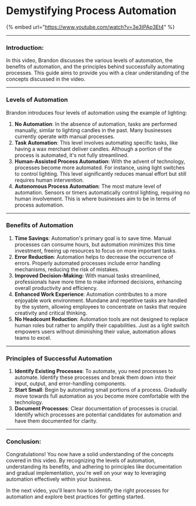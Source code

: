 # Demystifying Process Automation

{% embed url="https://www.youtube.com/watch?v=3e3IPAp3Et4" %}

***

### **Introduction:**

In this video, Brandon discusses the various levels of automation, the benefits of automation, and the principles behind successfully automating processes. This guide aims to provide you with a clear understanding of the concepts discussed in the video.

***

### Levels of Automation

Brandon introduces four levels of automation using the example of lighting:

1. **No Automation**: In the absence of automation, tasks are performed manually, similar to lighting candles in the past. Many businesses currently operate with manual processes.
2. **Task Automation**: This level involves automating specific tasks, like having a wax merchant deliver candles. Although a portion of the process is automated, it's not fully streamlined.
3. **Human-Assisted Process Automation**: With the advent of technology, processes become more automated. For instance, using light switches to control lighting. This level significantly reduces manual effort but still requires human intervention.
4. **Autonomous Process Automation**: The most mature level of automation. Sensors or timers automatically control lighting, requiring no human involvement. This is where businesses aim to be in terms of process automation.

***

### Benefits of Automation

1. **Time Savings**: Automation's primary goal is to save time. Manual processes can consume hours, but automation minimizes this time investment, freeing up resources to focus on more important tasks.
2. **Error Reduction**: Automation helps to decrease the occurrence of errors. Properly automated processes include error handling mechanisms, reducing the risk of mistakes.
3. **Improved Decision-Making:** With manual tasks streamlined, professionals have more time to make informed decisions, enhancing overall productivity and efficiency.
4. **Enhanced Work Experience**: Automation contributes to a more enjoyable work environment. Mundane and repetitive tasks are handled by the system, allowing employees to concentrate on tasks that require creativity and critical thinking.
5. **No Headcount Reduction**: Automation tools are not designed to replace human roles but rather to amplify their capabilities. Just as a light switch empowers users without diminishing their value, automation allows teams to excel.

***

### Principles of Successful Automation

1. **Identify Existing Processes**: To automate, you need processes to automate. Identify these processes and break them down into their input, output, and error-handling components.
2. **Start Small**: Begin by automating small portions of a process. Gradually move towards full automation as you become more comfortable with the technology.
3. **Document Processes**: Clear documentation of processes is crucial. Identify which processes are potential candidates for automation and have them documented for clarity.

***

### **Conclusion**:

Congratulations! You now have a solid understanding of the concepts covered in this video. By recognizing the levels of automation, understanding its benefits, and adhering to principles like documentation and gradual implementation, you're well on your way to leveraging automation effectively within your business.

In the next video, you'll learn how to identify the right processes for automation and explore best practices for getting started.

